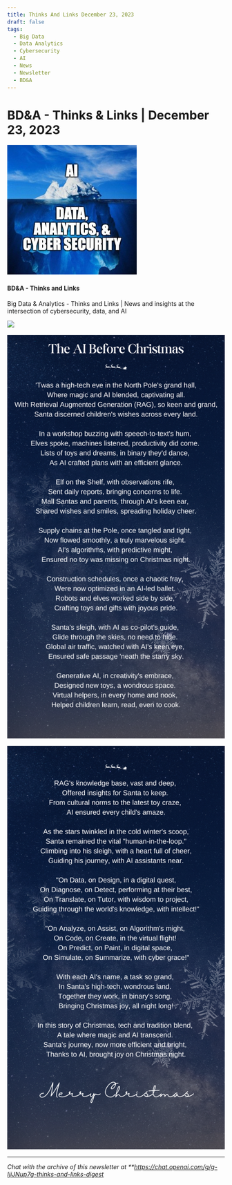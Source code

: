 ```yaml
---
title: Thinks And Links December 23, 2023
draft: false
tags:
  - Big Data
  - Data Analytics
  - Cybersecurity
  - AI
  - News
  - Newsletter
  - BD&A
---
```


# BD&A - Thinks & Links | December 23, 2023

![](../images\1679742887729)

#### BD&A - Thinks and Links

Big Data & Analytics - Thinks and Links | News and insights at the intersection of cybersecurity, data, and AI

![](../https://media.licdn.com/mediaD4E12AQGTWs4URGKijA)

![](../images\1703368041719)

![](../images\1703368080582)

---

_Chat with the archive of this newsletter at \*\*https://chat.openai.com/g/g-IjiJNup7g-thinks-and-links-digest_
